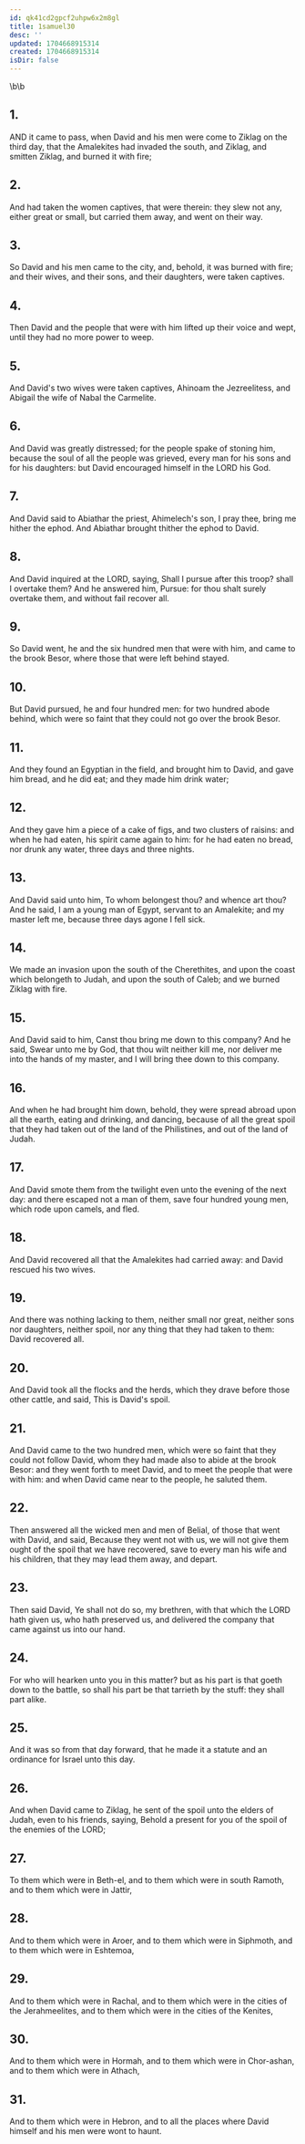 ```yaml
---
id: qk41cd2gpcf2uhpw6x2m8gl
title: 1samuel30
desc: ''
updated: 1704668915314
created: 1704668915314
isDir: false
---
```

\b\b
## 1.
AND it came to pass, when David and his men were come to Ziklag on the third day, that the Amalekites had invaded the south, and Ziklag, and smitten Ziklag, and burned it with fire;
## 2.
And had taken the women captives, that were therein: they slew not any, either great or small, but carried them away, and went on their way.
## 3.
So David and his men came to the city, and, behold, it was burned with fire; and their wives, and their sons, and their daughters, were taken captives.
## 4.
Then David and the people that were with him lifted up their voice and wept, until they had no more power to weep.
## 5.
And David's two wives were taken captives, Ahinoam the Jezreelitess, and Abigail the wife of Nabal the Carmelite.
## 6.
And David was greatly distressed; for the people spake of stoning him, because the soul of all the people was grieved, every man for his sons and for his daughters: but David encouraged himself in the LORD his God.
## 7.
And David said to Abiathar the priest, Ahimelech's son, I pray thee, bring me hither the ephod.  And Abiathar brought thither the ephod to David.
## 8.
And David inquired at the LORD, saying, Shall I pursue after this troop?  shall I overtake them?  And he answered him, Pursue: for thou shalt surely overtake them, and without fail recover all.
## 9.
So David went, he and the six hundred men that were with him, and came to the brook Besor, where those that were left behind stayed.
## 10.
But David pursued, he and four hundred men: for two hundred abode behind, which were so faint that they could not go over the brook Besor.
## 11.
And they found an Egyptian in the field, and brought him to David, and gave him bread, and he did eat; and they made him drink water;
## 12.
And they gave him a piece of a cake of figs, and two clusters of raisins: and when he had eaten, his spirit came again to him: for he had eaten no bread, nor drunk any water, three days and three nights.
## 13.
And David said unto him, To whom belongest thou?  and whence art thou?  And he said, I am a young man of Egypt, servant to an Amalekite; and my master left me, because three days agone I fell sick.
## 14.
We made an invasion upon the south of the Cherethites, and upon the coast which belongeth to Judah, and upon the south of Caleb; and we burned Ziklag with fire.
## 15.
And David said to him, Canst thou bring me down to this company?  And he said, Swear unto me by God, that thou wilt neither kill me, nor deliver me into the hands of my master, and I will bring thee down to this company.
## 16.
And when he had brought him down, behold, they were spread abroad upon all the earth, eating and drinking, and dancing, because of all the great spoil that they had taken out of the land of the Philistines, and out of the land of Judah.
## 17.
And David smote them from the twilight even unto the evening of the next day: and there escaped not a man of them, save four hundred young men, which rode upon camels, and fled.
## 18.
And David recovered all that the Amalekites had carried away: and David rescued his two wives.
## 19.
And there was nothing lacking to them, neither small nor great, neither sons nor daughters, neither spoil, nor any thing that they had taken to them: David recovered all.
## 20.
And David took all the flocks and the herds, which they drave before those other cattle, and said, This is David's spoil.
## 21.
And David came to the two hundred men, which were so faint that they could not follow David, whom they had made also to abide at the brook Besor: and they went forth to meet David, and to meet the people that were with him: and when David came near to the people, he saluted them.
## 22.
Then answered all the wicked men and men of Belial, of those that went with David, and said, Because they went not with us, we will not give them ought of the spoil that we have recovered, save to every man his wife and his children, that they may lead them away, and depart.
## 23.
Then said David, Ye shall not do so, my brethren, with that which the LORD hath given us, who hath preserved us, and delivered the company that came against us into our hand.
## 24.
For who will hearken unto you in this matter?  but as his part is that goeth down to the battle, so shall his part be that tarrieth by the stuff: they shall part alike.
## 25.
And it was so from that day forward, that he made it a statute and an ordinance for Israel unto this day.
## 26.
And when David came to Ziklag, he sent of the spoil unto the elders of Judah, even to his friends, saying, Behold a present for you of the spoil of the enemies of the LORD;
## 27.
To them which were in Beth-el, and to them which were in south Ramoth, and to them which were in Jattir,
## 28.
And to them which were in Aroer, and to them which were in Siphmoth, and to them which were in Eshtemoa,
## 29.
And to them which were in Rachal, and to them which were in the cities of the Jerahmeelites, and to them which were in the cities of the Kenites,
## 30.
And to them which were in Hormah, and to them which were in Chor-ashan, and to them which were in Athach,
## 31.
And to them which were in Hebron, and to all the places where David himself and his men were wont to haunt.
